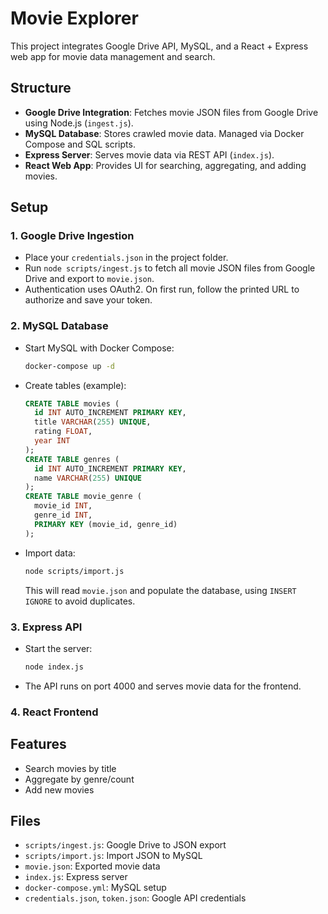 # Movie Explorer

This project integrates Google Drive API, MySQL, and a React + Express web app for movie data management and search.

## Structure
- **Google Drive Integration**: Fetches movie JSON files from Google Drive using Node.js (`ingest.js`).
- **MySQL Database**: Stores crawled movie data. Managed via Docker Compose and SQL scripts.
- **Express Server**: Serves movie data via REST API (`index.js`).
- **React Web App**: Provides UI for searching, aggregating, and adding movies.

## Setup

### 1. Google Drive Ingestion
- Place your `credentials.json` in the project folder.
- Run `node scripts/ingest.js` to fetch all movie JSON files from Google Drive and export to `movie.json`.
- Authentication uses OAuth2. On first run, follow the printed URL to authorize and save your token.

### 2. MySQL Database
- Start MySQL with Docker Compose:
  ```bash
  docker-compose up -d
  ```
- Create tables (example):
  ```sql
  CREATE TABLE movies (
    id INT AUTO_INCREMENT PRIMARY KEY,
    title VARCHAR(255) UNIQUE,
    rating FLOAT,
    year INT
  );
  CREATE TABLE genres (
    id INT AUTO_INCREMENT PRIMARY KEY,
    name VARCHAR(255) UNIQUE
  );
  CREATE TABLE movie_genre (
    movie_id INT,
    genre_id INT,
    PRIMARY KEY (movie_id, genre_id)
  );
  ```
- Import data:
  ```bash
  node scripts/import.js
  ```
  This will read `movie.json` and populate the database, using `INSERT IGNORE` to avoid duplicates.

### 3. Express API
- Start the server:
  ```bash
  node index.js
  ```
- The API runs on port 4000 and serves movie data for the frontend.

### 4. React Frontend

## Features
- Search movies by title
- Aggregate by genre/count
- Add new movies

## Files
- `scripts/ingest.js`: Google Drive to JSON export
- `scripts/import.js`: Import JSON to MySQL
- `movie.json`: Exported movie data
- `index.js`: Express server
- `docker-compose.yml`: MySQL setup
- `credentials.json`, `token.json`: Google API credentials
